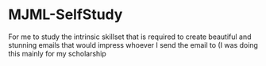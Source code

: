 # MJML-SelfStudy
For me to study the intrinsic skillset that is required to create beautiful and stunning emails that would impress whoever I send the email to (I was doing this mainly for my scholarship
